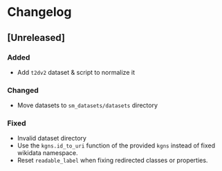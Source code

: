 # Changelog

## [Unreleased]

### Added

- Add `t2dv2` dataset & script to normalize it

### Changed

- Move datasets to `sm_datasets/datasets` directory

### Fixed

- Invalid dataset directory
- Use the `kgns.id_to_uri` function of the provided `kgns` instead of fixed wikidata namespace.
- Reset `readable_label` when fixing redirected classes or properties.
